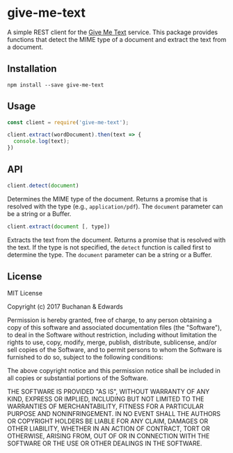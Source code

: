 # give-me-text

A simple REST client for the [Give Me Text](http://givemetext.okfnlabs.org) service. This package provides functions that detect the MIME type of a document and extract the text from a document.

## Installation

```
npm install --save give-me-text
```

## Usage

```javascript
const client = require('give-me-text');

client.extract(wordDocument).then(text => {
  console.log(text);
})
```

## API

```javascript
client.detect(document)
```

Determines the MIME type of the document. Returns a promise that is resolved with the type (e.g., `application/pdf`). The `document` parameter can be a string or a Buffer.

```javascript
client.extract(document [, type])
```

Extracts the text from the document. Returns a promise that is resolved with the text. If the type is not specified, the `detect` function is called first to determine the type. The `document` parameter can be a string or a Buffer.

## License

MIT License

Copyright (c) 2017 Buchanan & Edwards

Permission is hereby granted, free of charge, to any person obtaining a copy
of this software and associated documentation files (the "Software"), to deal
in the Software without restriction, including without limitation the rights
to use, copy, modify, merge, publish, distribute, sublicense, and/or sell
copies of the Software, and to permit persons to whom the Software is
furnished to do so, subject to the following conditions:

The above copyright notice and this permission notice shall be included in all
copies or substantial portions of the Software.

THE SOFTWARE IS PROVIDED "AS IS", WITHOUT WARRANTY OF ANY KIND, EXPRESS OR
IMPLIED, INCLUDING BUT NOT LIMITED TO THE WARRANTIES OF MERCHANTABILITY,
FITNESS FOR A PARTICULAR PURPOSE AND NONINFRINGEMENT. IN NO EVENT SHALL THE
AUTHORS OR COPYRIGHT HOLDERS BE LIABLE FOR ANY CLAIM, DAMAGES OR OTHER
LIABILITY, WHETHER IN AN ACTION OF CONTRACT, TORT OR OTHERWISE, ARISING FROM,
OUT OF OR IN CONNECTION WITH THE SOFTWARE OR THE USE OR OTHER DEALINGS IN THE
SOFTWARE.